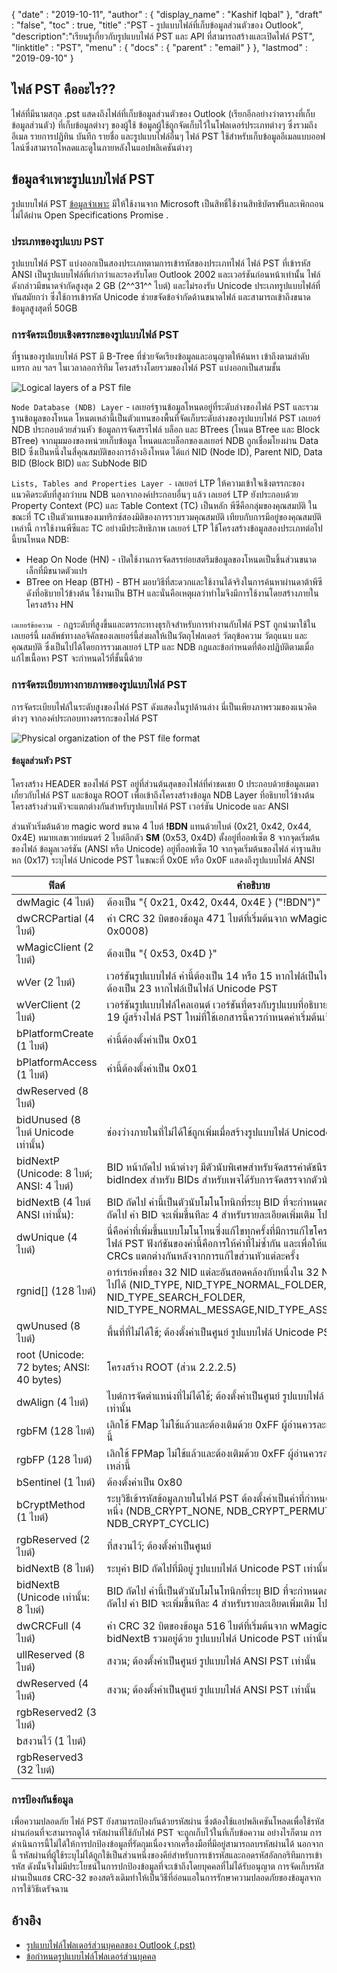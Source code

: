 {
  "date" : "2019-10-11",
  "author" : {
    "display_name" : "Kashif Iqbal"
},
  "draft" : "false",
  "toc" : true,
  "title" :"PST - รูปแบบไฟล์ที่เก็บข้อมูลส่วนตัวของ Outlook",
  "description":"เรียนรู้เกี่ยวกับรูปแบบไฟล์ PST และ API ที่สามารถสร้างและเปิดไฟล์ PST",
  "linktitle" : "PST",
  "menu" : {
    "docs" : {
      "parent" : "email"
}
},
  "lastmod" : "2019-09-10"
}

## ไฟล์ PST คืออะไร??

ไฟล์ที่มีนามสกุล .pst แสดงถึงไฟล์ที่เก็บข้อมูลส่วนตัวของ Outlook (เรียกอีกอย่างว่าตารางที่เก็บข้อมูลส่วนตัว) ที่เก็บข้อมูลต่างๆ ของผู้ใช้ ข้อมูลผู้ใช้ถูกจัดเก็บไว้ในโฟลเดอร์ประเภทต่างๆ ซึ่งรวมถึงอีเมล รายการปฏิทิน บันทึก รายชื่อ และรูปแบบไฟล์อื่นๆ ไฟล์ PST ใช้สำหรับเก็บข้อมูลอีเมลแบบออฟไลน์ซึ่งสามารถโหลดและดูในภายหลังในแอปพลิเคชันต่างๆ

## ข้อมูลจำเพาะรูปแบบไฟล์ PST

รูปแบบไฟล์ PST [ข้อมูลจำเพาะ](https://learn.microsoft.com/en-us/openspecs/office_file_formats/ms-pst/141923d5-15ab-4ef1-a524-6dce75aae546) มีให้ใช้งานจาก Microsoft เป็นสิทธิ์ใช้งานสิทธิบัตรฟรีและเพิกถอนไม่ได้ผ่าน Open Specifications Promise .

### ประเภทของรูปแบบ PST

รูปแบบไฟล์ PST แบ่งออกเป็นสองประเภทตามการเข้ารหัสของประเภทไฟล์ ไฟล์ PST ที่เข้ารหัส ANSI เป็นรูปแบบไฟล์ที่เก่ากว่าและรองรับโดย Outlook 2002 และเวอร์ชันก่อนหน้าเท่านั้น ไฟล์ดังกล่าวมีขนาดจำกัดสูงสุด 2 GB (2^^31^^ ไบต์) และไม่รองรับ Unicode ประเภทรูปแบบไฟล์ที่ทันสมัยกว่า ซึ่งใช้การเข้ารหัส Unicode ช่วยขจัดข้อจำกัดด้านขนาดไฟล์ และสามารถเข้าถึงขนาดข้อมูลสูงสุดที่ 50GB

### การจัดระเบียบเชิงตรรกะของรูปแบบไฟล์ PST

ที่ฐานของรูปแบบไฟล์ PST มี B-Tree ที่ช่วยจัดเรียงข้อมูลและอนุญาตให้ค้นหา เข้าถึงตามลำดับ แทรก ลบ ฯลฯ ในเวลาลอการิทึม โครงสร้างโดยรวมของไฟล์ PST แบ่งออกเป็นสามชั้น

![Logical layers of a PST file](/th/email/PST-1.png "Logical layers of a PST file")

`Node Database (NDB) Layer` - เลเยอร์ฐานข้อมูลโหนดอยู่ที่ระดับล่างของไฟล์ PST และรวมฐานข้อมูลของโหนด โหนดเหล่านี้เป็นตัวแทนของพื้นที่จัดเก็บระดับล่างของรูปแบบไฟล์ PST เลเยอร์ NDB ประกอบด้วยส่วนหัว ข้อมูลการจัดสรรไฟล์ บล็อก และ BTrees (โหนด BTree และ Block BTree) จากมุมมองของหน่วยเก็บข้อมูล โหนดและบล็อกของเลเยอร์ NDB ถูกเชื่อมโยงผ่าน Data BID ซึ่งเป็นหนึ่งในสี่คุณสมบัติของการอ้างอิงโหนด ได้แก่ NID (Node ID), Parent NID, Data BID (Block BID) และ SubNode BID

`Lists, Tables and Properties Layer -` เลเยอร์ LTP ให้ความเข้าใจเชิงตรรกะของแนวคิดระดับที่สูงกว่าบน NDB นอกจากองค์ประกอบอื่นๆ แล้ว เลเยอร์ LTP ยังประกอบด้วย Property Context (PC) และ Table Context (TC) เป็นหลัก พีซีคือกลุ่มของคุณสมบัติ ในขณะที่ TC เป็นตัวแทนของเมทริกซ์สองมิติของการรวบรวมคุณสมบัติ เทียบกับการมีอยู่ของคุณสมบัติเหล่านี้ การใช้งานพีซีและ TC อย่างมีประสิทธิภาพ เลเยอร์ LTP ใช้โครงสร้างข้อมูลสองประเภทต่อไปนี้บนโหนด NDB:

* Heap On Node (HN) - เปิดใช้งานการจัดสรรย่อยสตรีมข้อมูลของโหนดเป็นชิ้นส่วนขนาดเล็กที่มีขนาดตัวแปร
* BTree on Heap (BTH) - BTH มอบวิธีที่สะดวกและใช้งานได้จริงในการค้นหาผ่านดาต้าพีซี ดังที่อธิบายไว้ข้างต้น ใช้งานเป็น BTH และนั่นคือเหตุผลว่าทำไมจึงมีการใช้งานโดยสร้างภายในโครงสร้าง HN

`เลเยอร์ข้อความ -` กฎระดับที่สูงขึ้นและตรรกะทางธุรกิจสำหรับการทำงานกับไฟล์ PST ถูกนำมาใช้ในเลเยอร์นี้ ผลลัพธ์ทางลอจิคัลของเลเยอร์นี้ส่งผลให้เป็นวัตถุโฟลเดอร์ วัตถุข้อความ วัตถุแนบ และคุณสมบัติ ซึ่งเป็นไปได้โดยการรวมเลเยอร์ LTP และ NDB กฎและข้อกำหนดที่ต้องปฏิบัติตามเมื่อแก้ไขเนื้อหา PST จะกำหนดไว้ที่ชั้นนี้ด้วย

### การจัดระเบียบทางกายภาพของรูปแบบไฟล์ PST

การจัดระเบียบไฟล์ในระดับสูงของไฟล์ PST ดังแสดงในรูปด้านล่าง นี่เป็นเพียงภาพรวมของแนวคิดต่างๆ จากองค์ประกอบทางตรรกะของไฟล์ PST

![Physical organization of the PST file format](/th/email/PST-2.png "Physical organization of the PST file format")


#### ข้อมูลส่วนหัว PST

โครงสร้าง HEADER ของไฟล์ PST อยู่ที่ส่วนต้นสุดของไฟล์ที่ค่าชดเชย 0 ประกอบด้วยข้อมูลเมตาเกี่ยวกับไฟล์ PST และข้อมูล ROOT เพื่อเข้าถึงโครงสร้างข้อมูล NDB Layer ที่อธิบายไว้ข้างต้น โครงสร้างส่วนหัวจะแตกต่างกันสำหรับรูปแบบไฟล์ PST เวอร์ชัน Unicode และ ANSI

ส่วนหัวเริ่มต้นด้วย magic word ขนาด 4 ไบต์ **!BDN** แทนด้วยไบต์ (0x21, 0x42, 0x44, 0x4E) หมายเลขเวทย์มนตร์ 2 ไบต์อีกตัว **SM** (0x53, 0x4D) ตั้งอยู่ที่ออฟเซ็ต 8 จากจุดเริ่มต้นของไฟล์ ข้อมูลเวอร์ชัน (ANSI หรือ Unicode) อยู่ที่ออฟเซ็ต 10 จากจุดเริ่มต้นของไฟล์ ค่าฐานสิบหก (0x17) ระบุไฟล์ Unicode PST ในขณะที่ 0x0E หรือ 0x0F แสดงถึงรูปแบบไฟล์ ANSI

|ฟิลด์|คำอธิบาย
---|---|
|dwMagic (4 ไบต์)|ต้องเป็น "{ 0x21, 0x42, 0x44, 0x4E } ("!BDN")"
|dwCRCPartial (4 ไบต์)|ค่า CRC 32 บิตของข้อมูล 471 ไบต์ที่เริ่มต้นจาก wMagicClient (0ffset 0x0008)
|wMagicClient (2 ไบต์)|ต้องเป็น "{ 0x53, 0x4D }"
|wVer (2 ไบต์)|เวอร์ชันรูปแบบไฟล์ ค่านี้ต้องเป็น 14 หรือ 15 หากไฟล์เป็นไฟล์ ANSI PST และต้องเป็น 23 หากไฟล์เป็นไฟล์ Unicode PST
|wVerClient (2 ไบต์)|เวอร์ชันรูปแบบไฟล์ไคลเอนต์ เวอร์ชันที่ตรงกับรูปแบบที่อธิบายไว้ในเอกสารนี้คือ 19 ผู้สร้างไฟล์ PST ใหม่ที่ใช้เอกสารนี้ควรกำหนดค่าเริ่มต้นเป็น 19
|bPlatformCreate (1 ไบต์)|ค่านี้ต้องตั้งค่าเป็น 0x01
|bPlatformAccess (1 ไบต์)|ค่านี้ต้องตั้งค่าเป็น 0x01
|dwReserved (8 ไบต์)|
|bidUnused (8 ไบต์ Unicode เท่านั้น)|ช่องว่างภายในที่ไม่ได้ใช้ถูกเพิ่มเมื่อสร้างรูปแบบไฟล์ Unicode PST
|bidNextP (Unicode: 8 ไบต์; ANSI: 4 ไบต์)|BID หน้าถัดไป หน้าต่างๆ มีตัวนับพิเศษสำหรับจัดสรรค่าดัชนีราคาเสนอ ค่าของ bidIndex สำหรับ BIDs สำหรับเพจได้รับการจัดสรรจากตัวนับนี้
|bidNextB (4 ไบต์ ANSI เท่านั้น): |BID ถัดไป ค่านี้เป็นตัวนับโมโนโทนิกที่ระบุ BID ที่จะกำหนดสำหรับบล็อกที่จัดสรรถัดไป ค่า BID จะเพิ่มขึ้นทีละ 4 สำหรับรายละเอียดเพิ่มเติม โปรดดูหัวข้อ 2.2.2.2
|dwUnique (4 ไบต์)|นี่คือค่าที่เพิ่มขึ้นแบบโมโนโทนซึ่งแก้ไขทุกครั้งที่มีการแก้ไขโครงสร้างส่วนหัวของไฟล์ PST ฟังก์ชันของค่านี้คือการให้ค่าที่ไม่ซ้ำกัน และเพื่อให้แน่ใจว่า HEADER CRCs แตกต่างกันหลังจากการแก้ไขส่วนหัวแต่ละครั้ง
|rgnid[]   (128 ไบต์)|อาร์เรย์คงที่ของ 32 NID แต่ละอันสอดคล้องกับหนึ่งใน 32 NID_TYPE ที่เป็นไปได้ (NID_TYPE, NID_TYPE_NORMAL_FOLDER, NID_TYPE_SEARCH_FOLDER, NID_TYPE_NORMAL_MESSAGE,NID_TYPE_ASSOC_MESSAGE)
|qwUnused (8 ไบต์)|พื้นที่ที่ไม่ได้ใช้; ต้องตั้งค่าเป็นศูนย์ รูปแบบไฟล์ Unicode PST เท่านั้น
|root (Unicode: 72 bytes; ANSI: 40 bytes)|โครงสร้าง ROOT (ส่วน 2.2.2.5)
|dwAlign (4 ไบต์)|ไบต์การจัดตำแหน่งที่ไม่ได้ใช้; ต้องตั้งค่าเป็นศูนย์ รูปแบบไฟล์ Unicode PST เท่านั้น
|rgbFM (128 ไบต์)|เลิกใช้ FMap ไม่ใช้แล้วและต้องเติมด้วย 0xFF ผู้อ่านควรละเว้นค่าของไบต์เหล่านี้
|rgbFP (128 ไบต์)|เลิกใช้ FPMap ไม่ใช้แล้วและต้องเติมด้วย 0xFF ผู้อ่านควรละเว้นค่าของไบต์เหล่านี้
|bSentinel (1 ไบต์)|ต้องตั้งค่าเป็น 0x80
|bCryptMethod (1 ไบต์)|ระบุวิธีเข้ารหัสข้อมูลภายในไฟล์ PST ต้องตั้งค่าเป็นค่าที่กำหนดไว้ล่วงหน้าค่าใดค่าหนึ่ง (NDB_CRYPT_NONE, NDB_CRYPT_PERMUTE, NDB_CRYPT_CYCLIC)
|rgbReserved (2 ไบต์)| ที่สงวนไว้; ต้องตั้งค่าเป็นศูนย์
|bidNextB (8 ไบต์)|ระบุค่า BID ถัดไปที่มีอยู่ รูปแบบไฟล์ Unicode PST เท่านั้น
|bidNextB (Unicode เท่านั้น: 8 ไบต์)|BID ถัดไป ค่านี้เป็นตัวนับโมโนโทนิกที่ระบุ BID ที่จะกำหนดสำหรับบล็อกที่จัดสรรถัดไป ค่า BID จะเพิ่มขึ้นทีละ 4 สำหรับรายละเอียดเพิ่มเติม โปรดดูหัวข้อ 2.2.2.2
|dwCRCFull (4 ไบต์)|ค่า CRC 32 บิตของข้อมูล 516 ไบต์ที่เริ่มต้นจาก wMagicClient ถึง bidNextB รวมอยู่ด้วย รูปแบบไฟล์ Unicode PST เท่านั้น
|ullReserved (8 ไบต์)|สงวน; ต้องตั้งค่าเป็นศูนย์ รูปแบบไฟล์ ANSI PST เท่านั้น
|dwReserved (4 ไบต์)|สงวน; ต้องตั้งค่าเป็นศูนย์ รูปแบบไฟล์ ANSI PST เท่านั้น
|rgbReserved2 (3 ไบต์)|
|bสงวนไว้ (1 ไบต์) |
|rgbReserved3 (32 ไบต์) |

### การป้องกันข้อมูล ###

เพื่อความปลอดภัย ไฟล์ PST ยังสามารถป้องกันด้วยรหัสผ่าน ซึ่งต้องใช้แอปพลิเคชันโหลดเพื่อใช้รหัสผ่านก่อนที่จะสามารถดูได้ รหัสผ่านที่ใช้กับไฟล์ PST จะถูกเก็บไว้ในที่เก็บข้อความ อย่างไรก็ตาม การดำเนินการนี้ไม่ได้ให้การปกป้องข้อมูลที่รัดกุมเนื่องจากเครื่องมือที่มีอยู่สามารถลบรหัสผ่านได้ นอกจากนี้ รหัสผ่านที่ผู้ใช้ระบุไม่ได้ถูกใช้เป็นส่วนหนึ่งของคีย์สำหรับการเข้ารหัสและถอดรหัสอัลกอริทึมการเข้ารหัส ดังนั้นจึงไม่มีประโยชน์ในการปกป้องข้อมูลที่จะเข้าถึงโดยบุคคลที่ไม่ได้รับอนุญาต การจัดเก็บรหัสผ่านเป็นแฮช CRC-32 ของสตริงเดิมทำให้เป็นวิธีที่อ่อนแอในการรักษาความปลอดภัยของข้อมูลจากการใช้วิธีเดรัจฉาน

## อ้างอิง ##

* [รูปแบบไฟล์โฟลเดอร์ส่วนบุคคลของ Outlook (.pst)](https://learn.microsoft.com/en-us/openspecs/office_file_formats/ms-pst/141923d5-15ab-4ef1-a524-6dce75aae546)
* [ข้อกำหนดรูปแบบไฟล์โฟลเดอร์ส่วนบุคคล](https://github.com/libyal/libpff/blob/main/documentation/Personal%20Folder%20File%20(PFF)%20format.asciidoc)

